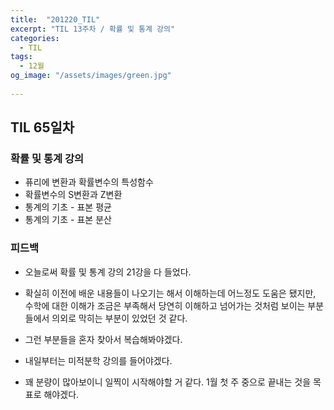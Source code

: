 ```yaml
---
title:  "201220_TIL"
excerpt: "TIL 13주차 / 확률 및 통계 강의"
categories:
  - TIL
tags:
  - 12월
og_image: "/assets/images/green.jpg"
  
---
```

## TIL 65일차

### 확률 및 통계 강의
- 퓨리에 변환과 확률변수의 특성함수
- 확률변수의 S변환과 Z변환
- 통계의 기초 - 표본 평균
- 통계의 기초 - 표본 분산

### 피드백
- 오늘로써 확률 및 통계 강의 21강을 다 들었다.
- 확실히 이전에 배운 내용들이 나오기는 해서 이해하는데 어느정도 도움은 됐지만, 수학에 대한 이해가 조금은 부족해서 당연히 이해하고 넘어가는 것처럼 보이는 부분들에서 의외로 막히는 부분이 있었던 것 같다.
- 그런 부분들을 혼자 찾아서 복습해봐야겠다.

- 내일부터는 미적분학 강의를 들어야겠다.
- 꽤 분량이 많아보이니 일찍이 시작해야할 거 같다. 1월 첫 주 중으로 끝내는 것을 목표로 해야겠다.